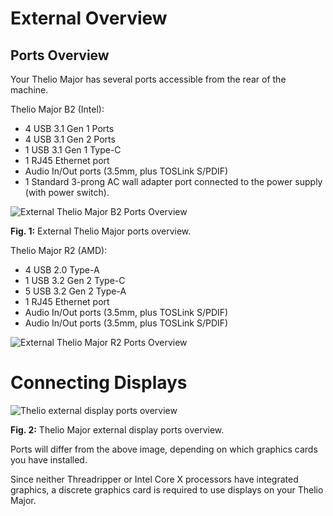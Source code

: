 # External Overview

## Ports Overview

Your Thelio Major has several ports accessible from the rear of the machine.

Thelio Major B2 (Intel):
- 4 USB 3.1 Gen 1 Ports
- 4 USB 3.1 Gen 2 Ports
- 1 USB 3.1 Gen 1 Type-C
- 1 RJ45 Ethernet port
- Audio In/Out ports (3.5mm, plus TOSLink S/PDIF)
- 1 Standard 3-prong AC wall adapter port connected to the power supply (with power switch).

![External Thelio Major B2 Ports Overview](./img/b2/ports-back.png)

**Fig. 1:** External Thelio Major ports overview.

Thelio Major R2 (AMD):
- 4 USB 2.0 Type-A
- 1 USB 3.2 Gen 2 Type-C
- 5 USB 3.2 Gen 2 Type-A
- 1 RJ45 Ethernet port
- Audio In/Out ports (3.5mm, plus TOSLink S/PDIF)
- Audio In/Out ports (3.5mm, plus TOSLink S/PDIF)

![External Thelio Major R2 Ports Overview](./img/r2/ports-back.png)

# Connecting Displays

![Thelio external display ports overview](./img/b2/ports-gpu.png)

**Fig. 2:** Thelio Major external display ports overview.

Ports will differ from the above image, depending on which graphics cards you have installed.

Since neither Threadripper or Intel Core X processors have integrated graphics, a discrete graphics card is required to use displays on your Thelio Major.
